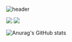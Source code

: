 ![header](https://capsule-render.vercel.app/api?type=waving&color=auto&text=key4ss)

<img src="https://img.shields.io/badge/JavaScript-F7DF1E?style=flat-square&logo=JavaScript&logoColor=white"/></a>
<img src="https://img.shields.io/badge/Oracle-F80000?style=flat-square&logo=Oracle&logoColor=white"/></a>

![Anurag's GitHub stats](https://github-readme-stats.vercel.app/api?username=key4ss&show_icons=true&theme=swift)
